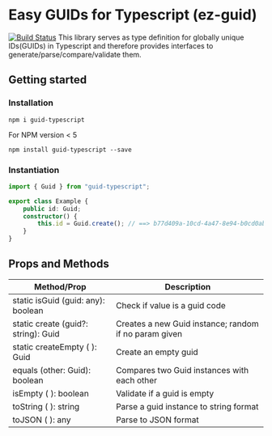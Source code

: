 # Easy GUIDs for Typescript (ez-guid)
[![Build Status](https://travis-ci.com/gekkedev/guid-typescript.svg?branch=master)](https://travis-ci.com/gekkedev/guid-typescript)
This library serves as type definition for globally unique IDs(GUIDs) in Typescript and therefore provides interfaces to generate/parse/compare/validate them.

## Getting started
### Installation

```
npm i guid-typescript
```
  
For NPM version < 5
```
npm install guid-typescript --save
```

### Instantiation
```typescript
import { Guid } from "guid-typescript";

export class Example {
    public id: Guid;
    constructor() {
        this.id = Guid.create(); // ==> b77d409a-10cd-4a47-8e94-b0cd0ab50aa1
    }
}
```

## Props and Methods

| Method/Prop | Description|
|---|---|
| static isGuid (guid: any): boolean | Check if value is a guid code |
| static create (guid?: string): Guid | Creates a new Guid instance; random if no param given |
| static createEmpty ( ): Guid | Create an empty guid |
| equals (other: Guid): boolean | Compares two Guid instances with each other |
| isEmpty ( ): boolean | Validate if a guid is empty  |
| toString ( ): string | Parse a guid instance to string format  |
| toJSON ( ): any | Parse to JSON format  |

